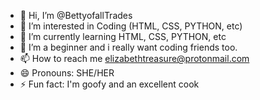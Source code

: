 - 👋 Hi, I’m @BettyofallTrades
- 👀 I’m interested in Coding (HTML, CSS, PYTHON, etc)
- 🌱 I’m currently learning HTML, CSS, PYTHON, etc
- 💞️ I’m a beginner and i really want coding friends too.
- 📫 How to reach me elizabethtreasure@protonmail.com
- 😄 Pronouns: SHE/HER
- ⚡ Fun fact: I'm goofy and an excellent cook

<!---
BettyofallTrades/BettyofallTrades is a ✨ special ✨ repository because its `README.md` (this file) appears on your GitHub profile.
You can click the Preview link to take a look at your changes.
--->
